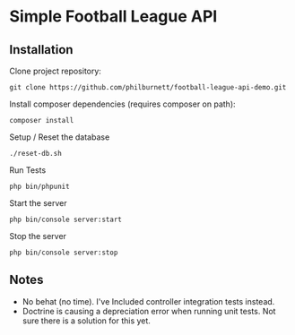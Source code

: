 # Simple Football League API

## Installation

Clone project repository:

```
git clone https://github.com/philburnett/football-league-api-demo.git
```

Install composer dependencies (requires composer on path):

```
composer install
```

Setup / Reset the database
```
./reset-db.sh
```
Run Tests

```
php bin/phpunit
```

Start the server
```
php bin/console server:start
```

Stop the server
```
php bin/console server:stop
```

## Notes
 - No behat (no time).  I've Included controller integration tests instead.
 - Doctrine is causing a depreciation error when running unit tests.  Not sure there is a solution for this yet.